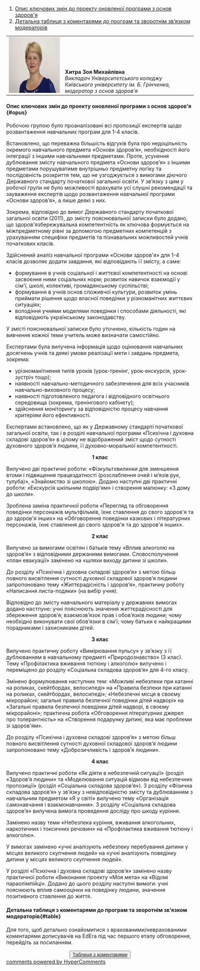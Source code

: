 <div id="hypercomments_widget" class="js-hypercomments-widget invisible"></div>

1. [Опис ключових змін до проекту оновленої програми з основ здоров'я](#opus)
2. [Детальна таблиця з коментарями до програм та зворотнім зв’язком модераторів](#table)

<table width="100%" border="0" bordercolor="0" cellpadding="0" cellspacing="0">
  <tr border="0" bordercolor="0">
    <td border="0" bordercolor="0"><div valign="bottom"><img class="image" height="150" width="400" src="9.jpg"/></div></td>
    <td valign="bottom" border="0" bordercolor="0"><b>Хитра Зоя Михайлівна</b>
    <br>
<i>Викладач Університетського коледжу Київського університету ім. Б. Грінченка, модератор з основ здоровʼя</i></td>
  </tr>
</table>

#### Опис ключових змін  до проекту оновленої  програми  з основ здоров'я {#opus}

Робочою групою було проаналізовані всі пропозиції експертів щодо розвантаження навчальних  програм для 1-4 класів.  

Встановлено, що  переважна більшість відгуків була про недоцільність  окремого навчального предмета «Основи здоров’я», необхідності його інтеграції   з іншими навчальними предметами. Проте, усунення дублювання  змісту навчального предмета «Основи здоров’я» з іншими предметами порушуватиме внутрішньо предметну логіку та послідовність розкриття  тем, що не узгоджується з вимогами діючого Державного стандарту початкової загальної освіти. У зв’язку з цим у робочої групи не було можливості врахувати усі слушні рекомендації та зауваження експертів щодо розвантаження навчальної  програми «Основи здоров’я», а лише деякі з них.  

Зокрема, відповідно до вимог Державного стандарту початкової загальної освіти (2011), до змісту пояснювальної записки було додано, що здоров'язбережувальна компетентність як ключова формується на міжпредметному рівні за допомогою предметних компетенцій з урахуванням специфіки предметів та пізнавальних можливостей учнів початкових класів.

Здійснений аналіз навчальної програми «Основи здоров'я»  для 1-4 класів  дозволяє  додати  завдання, які відповідають її змісту, а саме:
<ul>
<li>формування в учнів соціальної і життєвої компетентності на основі  засвоєння ними соціальних норм; розвиток навичок взаємодії у сім'ї, школі, колективі, громадянському суспільстві;  </li>
<li>формування в учнів основ споживчої культури, розвиток умінь приймати рішення щодо власної поведінки у різноманітних життєвих ситуаціях;</li>
<li>володіння учнями моделями поведінки і способами діяльності, які відповідають українському законодавству.</li>
</ul>

У змісті пояснювальної записки було уточнено, кількість годин на вивчення кожної теми учитель може визначати самостійно.

Експертами була вилучена інформація щодо оцінювання навчальних досягнень учнів та деякі умови реалізації мети і завдань предмета, зокрема:
<ul>
<li>урізноманітнення типів уроків (урок-тренінг, урок-екскурсія, урок-зустріч тощо);</li>
<li>наявності навчально-методичного забезпечення для всіх учасників навчально-виховного процесу;</li>
<li>наявності підготовленого педагога і відповідного освітнього середовища (зокрема, тренінгового кабінету);</li>
<li>здійснення моніторингу за відповідністю процесу навчання критеріям його ефективності.</li>
</ul>

Експертами встановлено, що як у Державному стандарті початкової загальної освіти, так і в розділі навчальної програми «Психічна і духовна складові здоров’я» в цілому не відображений зміст щодо сутності духовного здоров’я людини, її духовно-моральної компетентності. 

<p align="center"><b>1 клас</b></p>

Вилучено дві практичні роботи: «Фізкультхвилинки для зменшення втоми і підвищення працездатності (розслаблення очей і м’язів рук, тулуба)», «Знайомство зі школою».  Додано наступні дві практичні роботи: «Екскурсія  шкільним подвір'ям» і  створення малюнку: «З дому до школи».

Зроблена заміна практичної роботи  «Перегляд та обговорення поведінки персонажів мультфільмів, їхнє ставлення до свого здоров'я та до здоров'я інших» на  «Обговорення поведінки казкових і літературних персонажів, їхнє ставлення до свого здоров'я та до здоров'я інших».

<p align="center"><b>2 клас</b></p>

Вилучено за вимогами освітян і батьків тему  «Вплив алкоголю на здоров’я» з відповідними держаними вимогами. Словосполучення «план евакуації» замінено на «шляхи виходу дитини зі школи».  

До  розділу «Психічна і духовна складові здоров’я»  з метою більш повного висвітлення сутності духовної складової здоров’я людини запропоновано тему «Життєрадісність і здоров’я», практичну роботу «Написання листа-подяки» (на вибір учня). 

Відповідно до змісту навчального матеріалу у державних вимогах додано настпуне:  учні пояснюють значення життєрадісності для збереження здоров’я; взаємозв’язок прав і обов’язків людини; чому необхідно виконувати свої обов’язки в сім'ї; чому батьки є найкращими порадниками і захисниками дітей.

<p align="center"><b>3 клас</b></p>

Вилучено практичну роботу «Вимірювання пульсу» у зв’язку з її дублюванням в навчальному предметі «Природознавство» (3 клас). Тему «Профілактика вживання тютюну і алкоголю» вилучено і переміщено до розділу «Соціальна складова здоров’я» для  4-го класу. 

Змінено формулювання наступних тем: «Можливі небезпеки при катанні на роликах, скейтбордах, велосипеді»  на «Правила безпеки при катанні на роликах, скейтбордах, велосипеді»; «Небезпечні місця в своєму мікрорайоні; загальні правила безпечної поведінки дітей надворі»  на «Загальні правила безпечної поведінки дітей надворі, в своєму мікрорайоні»; практична робота «Обговорення літературних джерел про толерантність» на «Створення подарунку дитині, яка має проблеми зі здоров'ям». 

До  розділу «Психічна і духовна складові здоров’я»  з метою більш повного висвітлення сутності духовної складової здоров’я людини запропоновано тему  «Доброзичливість і здоров’я людини».

<p align="center"><b>4 клас</b></p>

Вилучено практичні роботи «Як діяти в небезпечній ситуації» (розділ «Здоров’я людини» та «Моделювання ситуацій відмови від небезпечних пропозиції» (розділ «Соціальна складова здоров’я»).  З розділу  «Фізична складова здоров’я» у зв’язку з невідповідністю змісту та дублюванням з навчальним предметом «Я у світі» вилучено тему «Організація самонавчання і взаємонавчання».  З розділу «Соціальна складова здоров’я» вилучена вимога проведення досліду про шкоду куріння.

Замінено назву теми «Небезпека куріння, вживання алкогольних, наркотичних і токсичних речовин» на  «Профілактика вживання тютюну і алкоголю». 

У вимогах  замінено «учні аналізують небезпеку перебування дитини у місцях великого скупчення людей»  на «учні аналізують поведінку  дитини у місцях великого скупчення людей».

У  розділі «Психічна і духовна складові здоров’я»  замінено назву практичної  роботи «Виконання проекту «Моя мета» на «Відомі параолімпійці».  Додано до цього розділу наступні вимоги: учні пояснюють вплив самооцінки на поведінку людини, значення позитивного ставлення до життя.

#### Детальна таблиця з коментарями до програм та зворотнім зв’язком модераторів{#table}

Для того, щоб детально ознайомитися з врахованими/неврахованими коментарями дописувачів на EdEra під час першого етапу обговорення, перейдіть за посиланням. 
<br>
<form align="center">
  <button><a href="https://docs.google.com/document/d/1oWQd9L8laKXdNHweoGVGNTbHlafOX7KQnX9IGgvfKw8/edit">Таблиця з коментарями</a></button>
</form>

<div class="js-hypercomments-container">
<a href="http://hypercomments.com" class="hc-link" title="comments widget">comments powered by HyperComments</a>
</div>